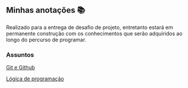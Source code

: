 ## Minhas anotações :books:
Realizado para a entrega de desafio de projeto, entretanto estará em permanente construção com os conhecimentos que serão adquiridos ao longo do percurso de programar.

### Assuntos

[Git e Github](https://github.com/trsale/anotacoes-de-estudo/blob/main/git-e-github/git-e-github-anotacoes.txt)

[Lógica de programação](https://github.com/trsale/anotacoes-de-estudo/blob/main/logica-de-programacao/logica-com-html-e-js.txt)

